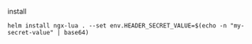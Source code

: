 install
```shell
helm install ngx-lua . --set env.HEADER_SECRET_VALUE=$(echo -n "my-secret-value" | base64)
```